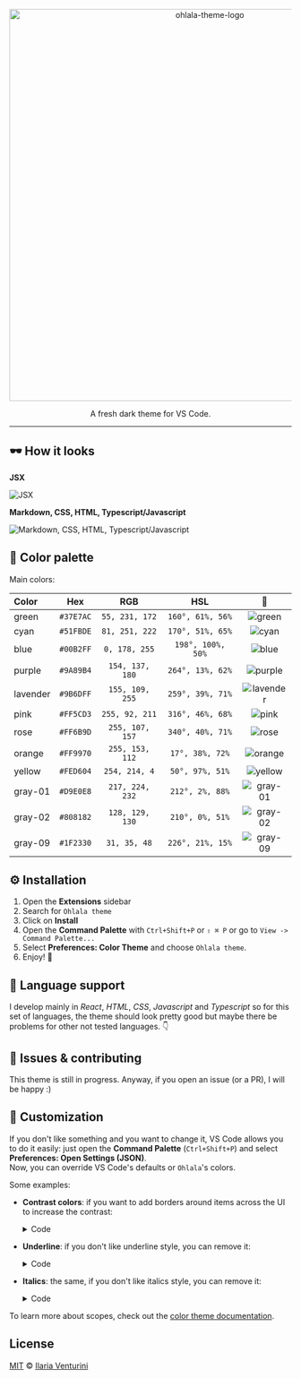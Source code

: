
<p align="center">
  <a href="https://github.com/ilariaventurini/ohlala-theme">
    <img alt="ohlala-theme-logo" src="https://github.com/ilariaventurini/ohlala-theme/blob/master/assets/logo.png" width="700px">
  </a>
</p>

<center>A fresh dark theme for VS Code.</center>

***

## 🕶 How it looks

**JSX**

![JSX](https://github.com/ilariaventurini/ohlala-theme/blob/master/assets/jsx.png)

**Markdown, CSS, HTML, Typescript/Javascript**

![Markdown, CSS, HTML, Typescript/Javascript](https://github.com/ilariaventurini/ohlala-theme/blob/master/assets/markdown%20css%20html%20typescript.png)

## 🌈 Color palette

Main colors:

| Color    | Hex       | RGB             | HSL               | 🎨          |
| :------- | :-------: | :-------------: | :---------------: | :---------: |
| green    | `#37E7AC` | `55, 231, 172`  | `160°, 61%, 56%`  | ![green](https://github.com/ilariaventurini/ohlala-theme/blob/master/assets/green.png) |
| cyan     | `#51FBDE` | `81, 251, 222`  | `170°, 51%, 65%`  | ![cyan](https://github.com/ilariaventurini/ohlala-theme/blob/master/assets/cyan.png) |
| blue     | `#00B2FF` | `0, 178, 255`   | `198°, 100%, 50%` | ![blue](https://github.com/ilariaventurini/ohlala-theme/blob/master/assets/blue.png) |
| purple   | `#9A89B4` | `154, 137, 180` | `264°, 13%, 62%`  | ![purple](https://github.com/ilariaventurini/ohlala-theme/blob/master/assets/purple.png) |
| lavender | `#9B6DFF` | `155, 109, 255` | `259°, 39%, 71%`  | ![lavender](https://github.com/ilariaventurini/ohlala-theme/blob/master/assets/lavender.png) |
| pink     | `#FF5CD3` | `255, 92, 211`  | `316°, 46%, 68%`  | ![pink](https://github.com/ilariaventurini/ohlala-theme/blob/master/assets/pink.png) |
| rose     | `#FF6B9D` | `255, 107, 157` | `340°, 40%, 71%`  | ![rose](https://github.com/ilariaventurini/ohlala-theme/blob/master/assets/rose.png) |
| orange   | `#FF9970` | `255, 153, 112` | `17°, 38%, 72%`   | ![orange](https://github.com/ilariaventurini/ohlala-theme/blob/master/assets/orange.png) |
| yellow   | `#FED604` | `254, 214, 4`   | `50°, 97%, 51%`   | ![yellow](https://github.com/ilariaventurini/ohlala-theme/blob/master/assets/yellow.png) |
| gray-01  | `#D9E0E8` | `217, 224, 232` | `212°, 2%, 88%`   | ![gray-01](https://github.com/ilariaventurini/ohlala-theme/blob/master/assets/gray-01.png) |
| gray-02  | `#808182` | `128, 129, 130` | `210°, 0%, 51%`   | ![gray-02](https://github.com/ilariaventurini/ohlala-theme/blob/master/assets/gray-02.png) |
| gray-09  | `#1F2330` | `31, 35, 48`    | `226°, 21%, 15%`  | ![gray-09](https://github.com/ilariaventurini/ohlala-theme/blob/master/assets/gray-09.png) |

## ⚙️ Installation

1. Open the **Extensions** sidebar
2. Search for `Ohlala theme`
3. Click on **Install**
4. Open the **Command Palette** with `Ctrl+Shift+P` or `⇧ ⌘ P` or go to `View -> Command Palette...`
5. Select **Preferences: Color Theme** and choose `Ohlala theme`.
6. Enjoy! 🎉

## 🙈 Language support

I develop mainly in *React*, *HTML*, *CSS*, *Javascript* and *Typescript* so for this set of languages, the theme should look pretty good but maybe there be problems for other not tested languages. 👇

## 🐛 Issues & contributing

This theme is still in progress. Anyway, if you open an issue (or a PR), I will be happy :)

## 🐡 Customization

If you don't like something and you want to change it, VS Code allows you to do it easily: just open the **Command Palette** (`Ctrl+Shift+P`) and select **Preferences: Open Settings (JSON)**.\
Now, you can override VS Code's defaults or `Ohlala`'s colors.

Some examples:

- **Contrast colors**: if you want to add borders around items across the UI to increase the contrast:

  <details>
    <summary>Code</summary>

    ```JSON
    "workbench.colorCustomizations": {
      "contrastActiveBorder": "#68737D",
      "contrastBorder": "#68737D"
    }
    ```
  </details>

- **Underline**: if you don't like underline style, you can remove it:

  <details>
    <summary>Code</summary>

    ```JSON
    "editor.tokenColorCustomizations": {
      "textMateRules": [
        {
          "name": "No underline",
          "scope": [
            "markup.error",
            "invalid",
            "invalid.illegal",
            "invalid.deprecated",
            "markup.underline",
            "markup.heading",
            "markup.underline.link",
            "markup.underline.link.image",
            "entity.name.type.class",
            "comment keyword.codetag.notation",
            "comment.block.documentation keyword",
            "comment.block.documentation storage.type.class",
            "entity.name.type",
            "keyword.primitive-datatypes.swift",
            "keyword.type.cs",
            "meta.protocol-list.objc",
            "meta.return-type.objc",
            "source.go storage.type",
            "source.groovy storage.type",
            "source.java storage.type",
            "source.powershell entity.other.attribute-name",
            "storage.class.std.rust",
            "storage.type.attribute.swift",
            "storage.type.c",
            "storage.type.core.rust",
            "storage.type.cs",
            "storage.type.groovy",
            "storage.type.objc",
            "storage.type.php",
            "storage.type.haskell",
            "storage.type.ocaml",
          ],
          "settings": {
            "fontStyle": "normal"
          }
        }
      ]
    }
    ```
  </details>

- **Italics**: the same, if you don't like italics style, you can remove it:

  <details>
    <summary>Code</summary>

    ```JSON
    "editor.tokenColorCustomizations": {
      "textMateRules": [
        {
          "name": "No italics",
          "scope": [
            "markup.error",
            "invalid",
            "invalid.illegal",
            "invalid.deprecated",
            "markup.italic",
            "fenced_code.block.language.markdown",
            "fenced_code.block.language",
            "markup.raw.inner.restructuredtext",
            "markup.fenced_code.block.markdown punctuation.definition.markdown",
            "keyword.expressions-and-types.swift",
            "keyword.other.this",
            "variable.language",
            "variable.language punctuation.definition.variable.php",
            "variable.other.readwrite.instance.ruby",
            "variable.parameter.function.language.special",
            "meta.attribute.src.html",
            "meta.decorator variable.other.readwrite",
            "meta.decorator variable.other.property",
            "string",
            "entity.name.function.target.makefile",
            "entity.name.section.toml",
            "entity.name.tag.yaml",
            "variable.other.key.toml",
          ],
          "settings": {
            "fontStyle": "normal"
          }
        }
      ]
    }
    ```
  </details>

To learn more about scopes, check out the [color theme documentation](https://code.visualstudio.com/api/references/theme-color).

## License

[MIT](https://github.com/ilariaventurini/ohlala-theme/blob/master/LICENSE) © [Ilaria Venturini](https://github.com/ilariaventurini)
